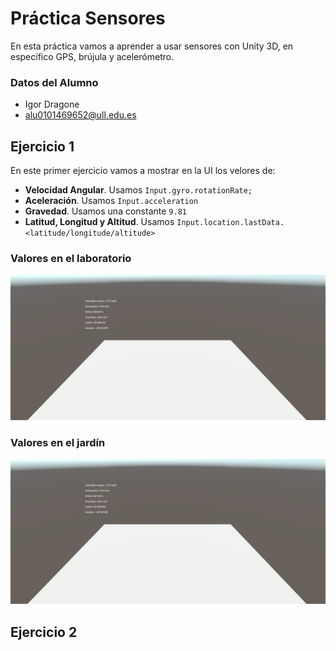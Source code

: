 # Práctica Sensores
En esta práctica vamos a aprender a usar sensores con Unity 3D, en específico GPS, brújula y acelerómetro.

### Datos del Alumno
- Igor Dragone
- alu0101469652@ull.edu.es


## Ejercicio 1
En este primer ejercicio vamos a mostrar en la UI los velores de:
- **Velocidad Angular**. Usamos `Input.gyro.rotationRate;`
- **Aceleración**. Usamos `Input.acceleration`
- **Gravedad**. Usamos una constante `9.81`
- **Latitud, Longitud y Altitud**. Usamos `Input.location.lastData.<latitude/longitude/altitude>`
  
### Valores en el laboratorio
![lab](./img/lab.JPG)
### Valores en el jardín
![lab](./img/jardin.JPG)

## Ejercicio 2


